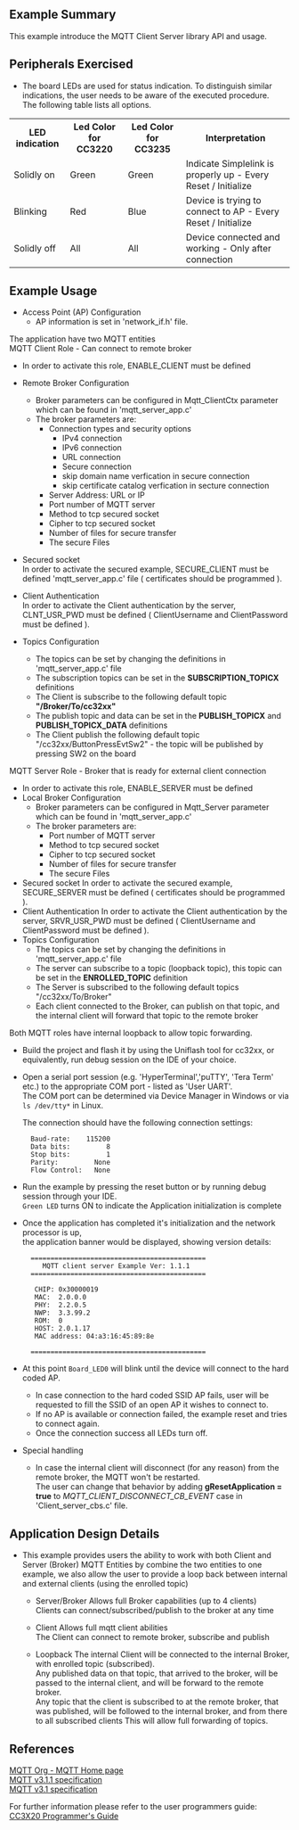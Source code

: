 ## Example Summary

This example introduce the MQTT Client Server library API and usage.

## Peripherals Exercised

* The board LEDs are used for status indication. To distinguish similar indications, the user needs to be aware of the executed procedure.   
The following table lists all options.

<table>
  <tr>
    <th>LED indication</th>
    <th>Led Color for CC3220</th>
    <th>Led Color for CC3235</th>
    <th>Interpretation</th>
  </tr>
  <tr>
    <td>Solidly on</td>
    <td>Green</td>
    <td>Green</td>
    <td>Indicate Simplelink is properly up - Every Reset / Initialize</td>
  </tr>
  <tr>
    <td>Blinking</td>
    <td>Red</td>
    <td>Blue</td>
    <td>Device is trying to connect to AP - Every Reset / Initialize</td>
  </tr>
  <tr>
    <td>Solidly off</td>
    <td>All</td>
    <td>All</td>
    <td>Device connected and working - Only after connection</td>
  </tr>
</table>

## Example Usage

* Access Point (AP) Configuration
	- AP information is set in 'network\_if.h' file.

The application have two MQTT entities  
MQTT Client Role - Can connect to remote broker

* In order to activate this role, ENABLE\_CLIENT must be defined
* Remote Broker Configuration
	- Broker parameters can be configured in Mqtt\_ClientCtx parameter which can be found in 'mqtt\_server\_app.c'
	- The broker parameters are:
		- Connection types and security options
			- IPv4 connection
			- IPv6 connection
			- URL connection
			- Secure connection
			- skip domain name verfication in secure connection
			- skip certificate catalog verfication in secture connection
		- Server Address: URL or IP
    	- Port number of MQTT server
    	- Method to tcp secured socket
    	- Cipher to tcp secured socket
    	- Number of files for secure transfer
    	- The secure Files 
    	
* Secured socket  
	In order to activate the secured example, SECURE\_CLIENT must be defined 'mqtt\_server\_app.c' file  ( certificates should be programmed ).

* Client Authentication  
	In order to activate the Client authentication by the server, CLNT\_USR\_PWD must be defined  ( ClientUsername and ClientPassword must be defined ). 
* Topics Configuration  
	- The topics can be set by changing the definitions in 'mqtt\_server\_app.c' file 
	- The subscription topics can be set in the **SUBSCRIPTION\_TOPICX** definitions
	- The Client is subscribe to the following default topic  
		**"/Broker/To/cc32xx"**  
	- The publish topic and data can be set in the **PUBLISH\_TOPICX** and **PUBLISH\_TOPICX\_DATA** definitions	  
	- The Client publish the following default topic "/cc32xx/ButtonPressEvtSw2" - 
				the topic will be published by pressing SW2 on the board

MQTT Server Role - Broker that is ready for external client connection

* In order to activate this role, ENABLE\_SERVER must be defined
* Local Broker Configuration
	- Broker parameters can be configured in Mqtt\_Server parameter which can be found in 'mqtt\_server\_app.c'
	- The broker parameters are:
    	- Port number of MQTT server
    	- Method to tcp secured socket
    	- Cipher to tcp secured socket
    	- Number of files for secure transfer
    	- The secure Files
* Secured socket 
	In order to activate the secured example, SECURE\_SERVER must be defined  ( certificates should be programmed ).
* Client Authentication
	In order to activate the Client authentication by the server, SRVR\_USR\_PWD must be defined  ( ClientUsername and ClientPassword must be defined ). 
* Topics Configuration
	- The topics can be set by changing the definitions in 'mqtt\_server\_app.c' file
	- The server can subscribe to a topic (loopback topic), this topic can be set in the **ENROLLED\_TOPIC** definition
	- The Server is subscribed to the following default topics 
		"/cc32xx/To/Broker"  
	- Each client connected to the Broker, can publish on that topic, and the internal client will forward that topic to the remote broker
		
		
Both MQTT roles have internal loopback to allow topic forwarding.	  
			
* Build the project and flash it by using the Uniflash tool for cc32xx, or equivalently, run debug session on the IDE of your choice.

* Open a serial port session (e.g. 'HyperTerminal','puTTY', 'Tera Term' etc.) to the appropriate COM port - listed as 'User UART'.  
The COM port can be determined via Device Manager in Windows or via `ls /dev/tty*` in Linux.

	The connection should have the following connection settings:

    	Baud-rate:    115200
	    Data bits:         8
	    Stop bits:         1
	    Parity:         None
	    Flow Control:   None


* Run the example by pressing the reset button or by running debug session through your IDE.  
 `Green LED` turns ON to indicate the Application initialization is complete 

* Once the application has completed it's initialization and the network processor is up,  
  the application banner would be displayed, showing version details:

        ============================================
           MQTT client server Example Ver: 1.1.1
        ============================================

         CHIP: 0x30000019
         MAC:  2.0.0.0
         PHY:  2.2.0.5
         NWP:  3.3.99.2
         ROM:  0
         HOST: 2.0.1.17
         MAC address: 04:a3:16:45:89:8e

        ============================================

* At this point `Board_LED0` will blink until the device will connect to the hard coded AP.  
	* In case connection to the hard coded SSID AP fails, user will be requested to fill the SSID of an open AP it wishes to connect to.  
	* If no AP is available or connection failed, the example reset and tries to connect again.
	* Once the connection success all LEDs turn off.

* Special handling
	- In case the internal client will disconnect (for any reason) from the remote broker, the MQTT won't be restarted.  
	The user can change that behavior by adding **gResetApplication = true** to *MQTT\_CLIENT\_DISCONNECT\_CB\_EVENT* case in 'Client\_server\_cbs.c' file.

## Application Design Details

* This example provides users the ability to work with both Client and Server (Broker) MQTT Entities by combine the two entities to one example, we also allow the user to provide a loop back between internal and external clients (using the enrolled topic)

	- Server/Broker
		Allows full Broker capabilities (up to 4 clients)  
		Clients can connect/subscribed/publish to the broker at any time
		
	- Client
		Allows full mqtt client abilities  
		The Client can connect to remote broker, subscribe and publish

	- Loopback
		The internal Client will be connected to the internal Broker, with enrolled topic (subscribed).  
		Any published data on that topic, that arrived to the broker, will be passed to the internal 
		client, and will be forward to the remote broker.  
		Any topic that the client is subscribed to at the remote broker, that was published, will be followed to the internal broker, and from there to all subscribed clients
		This will allow full forwarding of topics.


## References

[MQTT Org - MQTT Home page](http://mqtt.org/documentation)  
[MQTT v3.1.1 specification](http://docs.oasis-open.org/mqtt/mqtt/v3.1.1/os/mqtt-v3.1.1-os.html)  
[MQTT v3.1 specification](http://www.ibm.com/developerworks/webservices/library/ws-mqtt/index.html)  

For further information please refer to the user programmers guide: [CC3X20 Programmer's Guide](http://www.ti.com/lit/swru455)
